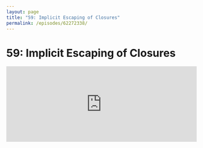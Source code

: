 ```yaml
---
layout: page
title: "59: Implicit Escaping of Closures"
permalink: /episodes/62272338/
---
```


# 59: Implicit Escaping of Closures

<iframe frameBorder="0" height="200px" scrolling="no" seamless src="https://player.simplecast.com/9d7fa712-39ad-457a-b090-ff4deabe88a2" width="100%" data-cy="latest-episode" />

### Links

- Forums: https://forums.swift.org/t/implicit-escaping-of-closures-via-objective-c/12025
- SE-0103 Make non-escaping closures the default: https://github.com/apple/swift-evolution/blob/master/proposals/0103-make-noescape-default.md
- Escaping closures explained: https://swiftunboxed.com/lang/closures-escaping-noescape-swift3/
- Footgun tweet: https://twitter.com/dgregor79/status/987173055909715968

### Thank you to [Instabug](https://instabug.com/swift) for sponsoring this episode!

Instabug is the simplest yet most comprehensive bug reporting and In-app feedback SDK. JP uses it at Lyft and it's helped him out a bunch! 

Now, Swift Unwrapped listeners will get a 20% discount on all paid plans, use promo-code: **unwrapped2018** 

Check them out, use that promo code and get 20% off at [https://instabug.com/swift](https://instabug.com/swift)
